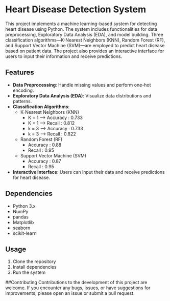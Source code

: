 # Heart Disease Detection System

This project implements a machine learning-based system for detecting heart disease using Python. The system includes functionalities for data preprocessing, Exploratory Data Analysis (EDA), and model building. Three classification algorithms—K-Nearest Neighbors (KNN), Random Forest (RF), and Support Vector Machine (SVM)—are employed to predict heart disease based on patient data. The project also provides an interactive interface for users to input their information and receive predictions.

## Features

- **Data Preprocessing**: Handle missing values and perform one-hot encoding.
- **Exploratory Data Analysis (EDA)**: Visualize data distributions and patterns.
- **Classification Algorithms**:
  - K-Nearest Neighbors (KNN)
     - K = 1 --> Accuracy : 0.733
     - K = 1 --> Recall : 0.812
     - k = 3 --> Accuracy : 0.733
     - k = 3 --> Recall : 0.822
  - Random Forest (RF)
     - Accuracy : 0.88
     - Recall : 0.95
  - Support Vector Machine (SVM)
     - Accuracy : 0.87
     - Recall : 0.95
- **Interactive Interface**: Users can input their data and receive predictions for heart disease.

## Dependencies

- Python 3.x
- NumPy
- pandas
- Matplotlib
- seaborn
- scikit-learn

## Usage
1. Clone the repository
2. Install dependencies
3. Run the system

##Contributing
Contributions to the development of this project are welcome. If you encounter any bugs, issues, or have suggestions for improvements, please open an issue or submit a pull request.

